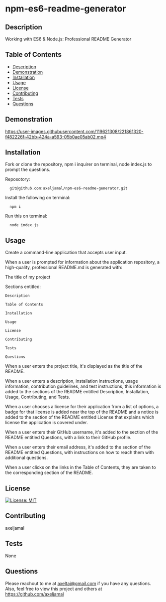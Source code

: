 # npm-es6-readme-generator
  
  ## Description
  Working with ES6 &amp; Node.js: Professional README Generator
  
  ## Table of Contents
  * [Description](#description)
  * [Demonstration](#demonstration)
  * [Installation](#installation)
  * [Usage](#usage)
  * [License](#license)
  * [Contributing](#contributing)
  * [Tests](#tests)
  * [Questions](#questions)
  
  ## Demonstration

  https://user-images.githubusercontent.com/119621308/221861320-f482226f-42bb-424a-a593-05b0ae05ab02.mp4


  
  
  ## Installation
  
  Fork or clone the repository, npm i inquirer on terminal, node index.js to prompt the questions.
  
  Reposotory:
  
  
      git@github.com:axeljamal/npm-es6-readme-generator.git
      
      
  Install the following on terminal:
  
  
      npm i
      
      
  Run this on terminal:
  
  
      node index.js
      
  
  ## Usage
  Create a command-line application that accepts user input.

  When a user is prompted for information about the application repository, a high-quality, professional README.md is generated with:

  The title of my project

  Sections entitled:

    Description

    Table of Contents

    Installation

    Usage

    License

    Contributing

    Tests

    Questions

  When a user enters the project title, it's displayed as the title of the README.

  When a user enters a description, installation instructions, usage information, contribution guidelines, and test instructions, this information is added   to the sections of the README entitled Description, Installation, Usage, Contributing, and Tests.

  When a user chooses a license for their application from a list of options, a badge for that license is added near the top of the README and a notice is   added to the section of the README entitled License that explains which license the application is covered under.

  When a user enters their GitHub username, it's added to the section of the README entitled Questions, with a link to their GitHub profile.

  When a user enters their email address, it's added to the section of the README entitled Questions, with instructions on how to reach them with             additional questions.

  When a user clicks on the links in the Table of Contents, they are taken to the corresponding section of the README.

  ## License
  [![License: MIT](https://img.shields.io/badge/License-MIT-yellow.svg)](https://opensource.org/licenses/MIT)
  
  ## Contributing
  axeljamal
  
  ## Tests
  None
  
  ## Questions
  Please reachout to me at axeltaj@gmail.com if you have any questions.
  Also, feel free to view this project and others at https://github.com/axeljamal

